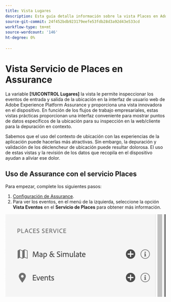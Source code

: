 ```yaml
---
title: Vista Lugares
description: Esta guía detalla información sobre la vista Places en Adobe Experience Platform Assurance.
source-git-commit: 24f452bdb923179eefe53fdb28d3a92d43e533cd
workflow-type: tm+mt
source-wordcount: '146'
ht-degree: 0%

---
```



# Vista Servicio de Places en Assurance

La variable **[!UICONTROL Lugares]** la vista le permite inspeccionar los eventos de entrada y salida de la ubicación en la interfaz de usuario web de Adobe Experience Platform Assurance y proporciona una vista innovadora en el dispositivo. En función de los flujos de trabajo empresariales, estas vistas prácticas proporcionan una interfaz conveniente para mostrar puntos de datos específicos de la ubicación para su inspección en la web/cliente para la depuración en contexto.

Sabemos que el uso del contexto de ubicación con las experiencias de la aplicación puede hacerlas más atractivas. Sin embargo, la depuración y validación de los déclencheur de ubicación puede resultar dolorosa. El uso de estas vistas y la revisión de los datos que recopila en el dispositivo ayudan a aliviar ese dolor.

## Uso de Assurance con el servicio Places

Para empezar, complete los siguientes pasos:

1. [Configuración de Assurance](../tutorials/implement-assurance.md).
2. Para ver los eventos, en el menú de la izquierda, seleccione la opción **Vista Eventos** en el **Servicio de Places** para obtener más información.

![](./images/places-service/places-view.png)
